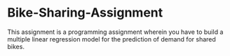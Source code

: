 # Bike-Sharing-Assignment
This assignment is a programming assignment wherein you have to build a multiple linear regression model for the prediction of demand for shared bikes.
